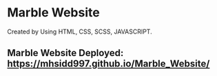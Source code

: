 # Marble Website
Created by Using HTML, CSS, SCSS, JAVASCRIPT.

## Marble Website Deployed: https://mhsidd997.github.io/Marble_Website/

